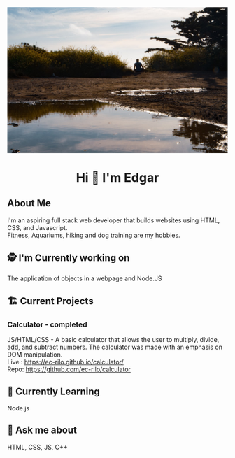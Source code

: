 <img src="images/Background.jpg" alt="Edgar sitting outside during golden hour" align="center">
<h1 align="center">Hi 👋 I'm Edgar</h1>

## About Me
I'm an aspiring full stack web developer that builds websites using HTML, CSS, and Javascript.
<br>
Fitness, Aquariums, hiking and dog training are my hobbies.

## 🕵️ I'm Currently working on
The application of objects in a webpage and Node.JS

## 🏗️  Current Projects

### Calculator - completed
JS/HTML/CSS - A basic calculator that allows the user to multiply, divide, add, and subtract numbers.
The calculator was made with an emphasis on DOM manipulation.
<br>
Live : https://ec-rilo.github.io/calculator/
<br>
Repo: https://github.com/ec-rilo/calculator

## 🌱 Currently Learning
Node.js

## 💬 Ask me about
HTML, CSS, JS, C++
